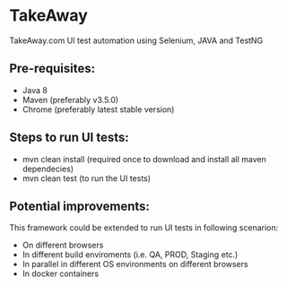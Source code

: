 # TakeAway
TakeAway.com UI test automation using Selenium, JAVA and TestNG

## Pre-requisites:
- Java 8
- Maven (preferably v3.5.0)
- Chrome (preferably latest stable version)

## Steps to run UI tests:
- mvn clean install (required once to download and install all maven dependecies)
- mvn clean test (to run the UI tests)

## Potential improvements:
This framework could be extended to run UI tests in following scenarion:
- On different browsers
- In different build enviroments (i.e. QA, PROD, Staging etc.)
- In parallel in different OS environments on different browsers
- In docker containers
